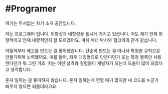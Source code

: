 # #Programer

여기는 두서없는 자기 소개 공간입니다.

저는 프로그래머 입니다. 외향성과 내향성을 동시에 가지고 있습니다. 
저도 제가 언제 외향적이고 언제 내향적인지 잘 모르겠어요. 마치 배너 박사와 헐크의의 관계 같습니다. 

어릴적부터 레고를 만드는 걸 좋아했습니다. 단순히 만드는 걸 떠나서 특정한 규칙으로 만들기위해 노력했어요. 
예를 들어, 좌우 대칭형으로 만든다던가 또는 특정 블록만 사용한다던가 뭐 그런 거죠. 
저는 이런 성격과 경험들이 개발자가 되는데 도움이 많이 되었다고 생각합니다.

혼자 일하는 걸 좋아하지 않습니다. 혼자 일하는게 편할 때가 많지만 내 코드를 누군가 봐주지 않으면 외롭더라고요. 





